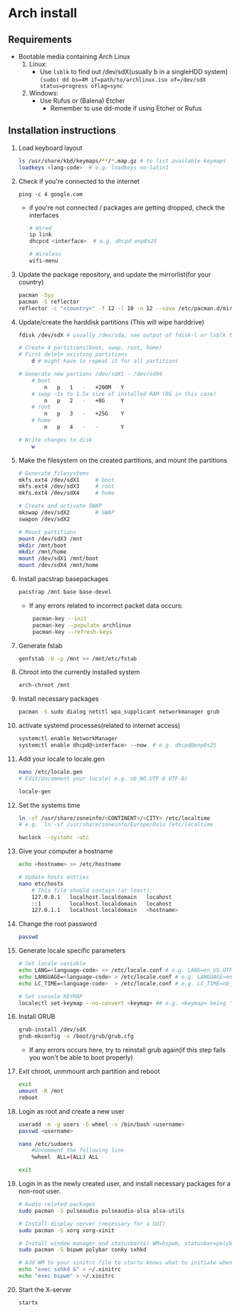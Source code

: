 # Arch install

## Requirements
- Bootable media containing Arch Linux
    1. Linux:
        - Use `lsblk` to find out /dev/sdX(usually b in a singleHDD system)\
        `(sudo) dd bs=4M if=path/to/archlinux.iso of=/dev/sdX status=progress oflag=sync`
    2. Windows:
        - Use Rufus or (Balena) Etcher
            - Remember to use dd-mode if using Etcher or Rufus

## Installation instructions
1. Load keyboard layout 
    ``` sh
    ls /usr/share/kbd/keymaps/**/*.map.gz # to list available keymaps
    loadkeys <lang-code>  # e.g. loadkeys no-latin1
    ```

2. Check if you're connected to the internet
    ```
    ping -c 4 google.com
    ```
    - if you're not connected / packages are getting dropped, check the interfaces
        ``` sh
        # Wired
        ip link
        dhcpcd <interface>  # e.g. dhcpd enp0s25

        # Wireless
        wifi-menu
        ```

3. Update the package repository, and update the mirrorlist(for your country)
    ``` sh
    pacman -Syy
    pacman -S reflector
    reflector -c "<country>" -f 12 -l 10 -n 12 --save /etc/pacman.d/mirrorlist
    ```

4. Update/create the harddisk partitions (This will wipe harddrive)
    ``` sh
    fdisk /dev/sdX # usually /dev/sda, see output of fdisk-l or lsblk to determine disk

    # Create 4 partitions(boot, swap, root, home)
    # First delete existing partitions
        d # might have to repeat it for all partitions
    
    # Generate new partions /dev/sdX1 - /dev/sdX4
        # boot
            n   p   1   -   +200M   Y
        # swap ~1x to 1.5x size of installed RAM (8G in this case)
            n   p   2   -   +8G     Y 
        # root
            n   p   3   -   +25G    Y
        # home
            n   p   4   -   -       Y
    
    # Write changes to disk
        w
    ```

5. Make the filesystem on the created partitions, and mount the partitions
    ``` sh
    # Generate filesystems
    mkfs.ext4 /dev/sdX1     # boot
    mkfs.ext4 /dev/sdX3     # root
    mkfs.ext4 /dev/sdX4     # home
    
    # Create and activate SWAP
    mkswap /dev/sdX2        # SWAP
    swapon /dev/sdX2

    # Mount partitions
    mount /dev/sdX3 /mnt
    mkdir /mnt/boot
    mkdir /mnt/home
    mount /dev/sdX1 /mnt/boot
    mount /dev/sdX4 /mnt/home
    ```

6. Install pacstrap basepackages
    ``` sh
    pacstrap /mnt base base-devel
    ```
    - If any errors related to incorrect packet data occurs:
       ``` sh
        pacman-key --init
        pacman-key --populate archlinux
        pacman-key --refresh-keys
        ``` 

7. Generate fstab
    ``` sh
    genfstab -U -p /mnt >> /mnt/etc/fstab
    ```

8. Chroot into the currently installed system
    ``` sh
    arch-chroot /mnt 
    ```

9. Install necessary packages
    ``` sh
    pacman -S sudo dialog netctl wpa_supplicant networkmanager grub
    ```

10. activate systemd processes(related to internet access)
    ``` sh
    systemctl enable NetworkManager
    systemctl enable dhcpd@<interface> --now  # e.g. dhcpd@enp0s25
    ```

11. Add your locale to locale.gen
    ``` sh
    nano /etc/locale.gen
    # Edit/Uncomment your locale( e.g. nb_NO.UTF-8 UTF-8)
    
    locale-gen
    ``` 

12. Set the systems time
    ``` sh
    ln -sf /usr/share/zoneinfo/<CONTINENT>/<CITY> /etc/localtime 
    # e.g.  ln -sf /usr/share/zoneinfo/Europe/Oslo /etc/localtime

    hwclock --systohc -utc
    ```

13. Give your computer a hostname
    ``` sh
    echo <hostname> >> /etc/hostname

    # Update hosts entries
    nano etc/hosts
        # This file should contain (at least):
        127.0.0.1   localhost.localdomain   locahost
        ::1         localhost.localdomain   locahost
        127.0.1.1   localhost.localdomain   <hostname>
    ```

14. Change the root password
    ``` sh
    passwd
    ```

15. Generate locale specific parameters
    ``` sh
    # Set locale variable
    echo LANG=<language-code> >> /etc/locale.conf # e.g. LANG=en_US.UTF-8
    echo LANGUAGE=<language-code> > /etc/locale.conf # e.g. LANGUAGE=en_US.UTF-8 
    echo LC_TIME=<language-code>  > /etc/locale.conf # e.g. LC_TIME=nb_NO.UTF-8
    
    # Set console KEYMAP
    localectl set-keymap --no-convert <keymap> ## e.g. <keymap> being 'no'
    ```

16. Install GRUB
    ``` sh
    grub-install /dev/sdX
    grub-mkconfig -o /boot/grub/grub.cfg
    ```
    - If any errors occurs here, try to reinstall grub again(if this step fails you won't be able to boot properly)

17. Exit chroot, unmmount arch partition and reboot
    ``` sh
    exit
    umount -R /mnt
    reboot
    ```

18. Login as root and create a new user
    ``` sh
    useradd -m -g users -G wheel -s /bin/bash <username>
    passwd <username>

    nano /etc/sudoers
        #Uncomment the following line
        %wheel  ALL=(ALL) ALL
    
    exit
    ```

19. Login in as the newly created user, and install necessary packages for a non-root user.
    ``` sh
    # Audio related packages
    sudo pacman -S pulseaudio pulseaudio-alsa alsa-utils 
    
    # Install display server (necessary for a GUI)
    sudo pacman -S xorg xorg-xinit

    # Install window manager and statusbar(s) WM=bspwm, statusbar=polybar, monitor=conky
    sudo pacman -S bspwm polybar conky sxhkd

    # Add WM to your xinitrc file to startx knows what to initiate when called
    echo "exec sxhkd &" > ~/.xinitrc
    echo "exec bspwm" > ~/.xinitrc
    ```

20. Start the X-server
    ``` sh
    startx
    ```
